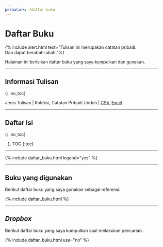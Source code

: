```yaml
---
permalink: /daftar-buku
---
```


# Daftar Buku

{% include alert.html text="Tulisan ini merupakan catatan pribadi.<br>Dan dapat berubah-ubah."%}

Halaman ini berisikan daftar buku yang saya kumpulkan dan gunakan. 

-----

## Informasi Tulisan
{: .no_toc}

Jenis Tulisan | Koleksi, Catatan Pribadi
Unduh | [CSV](https://github.com/taruma/vivaldi/blob/master/docs/_data/list_book.csv), [Excel](https://github.com/taruma/vivaldi/blob/master/docs/_data/list_book_excel.xlsx)

-----

## Daftar Isi
{: .no_toc}

1. TOC
{:toc}


-----

{% include daftar_buku.html legend="yes" %}

-----

## Buku yang digunakan

Berikut daftar buku yang saya gunakan sebagai referensi.

{% include daftar_buku.html %}

-----

## _Dropbox_

Berikut daftar buku yang saya kumpulkan saat melakukan pencarian. 

{% include daftar_buku.html use="no" %}